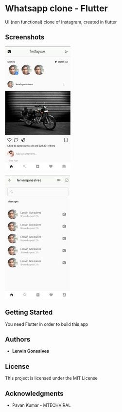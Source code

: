 # Whatsapp clone - Flutter

UI (non functional) clone of Instagram, created in flutter

## Screenshots

![Home Screen](./screenshots/1.jpg)

![Chats Screen](./screenshots/2.jpg)


## Getting Started

You need Flutter in order to build this app

## Authors

* **Lenvin Gonsalves**

## License

This project is licensed under the MIT License

## Acknowledgments

* Pavan Kumar - MTECHVIRAL

